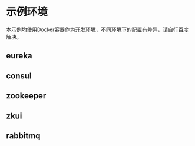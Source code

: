 # 示例环境

本示例均使用Docker容器作为开发环境，不同环境下的配置有差异，请自行[百度](https://www.baidu.com)解决。

## eureka

## consul

## zookeeper

## zkui

## rabbitmq

